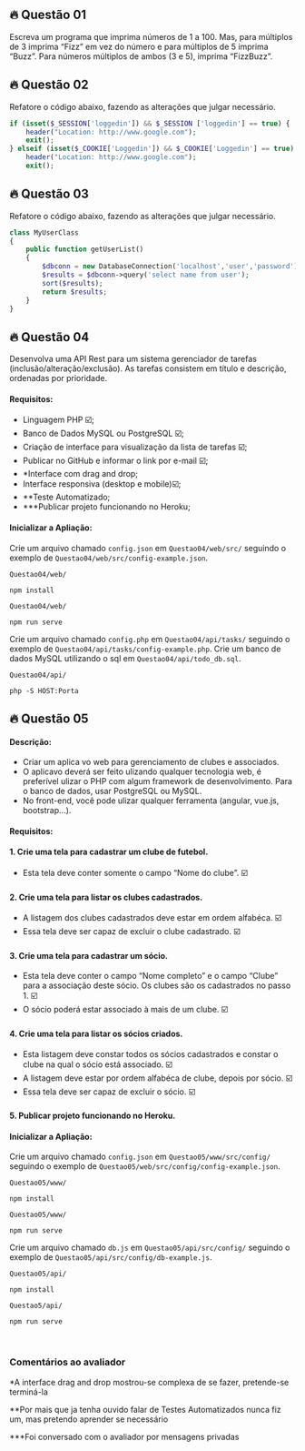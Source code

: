 ## 🔥 Questão 01
Escreva um programa que imprima números de 1 a 100. Mas, para múltiplos de 3 imprima “Fizz” em vez do número e para múltiplos de 5 imprima “Buzz”. Para números múltiplos de ambos (3 e 5), imprima “FizzBuzz”.

## 🔥 Questão 02

Refatore o código abaixo, fazendo as alterações que julgar necessário.

```php
if (isset($_SESSION['loggedin']) && $_SESSION ['loggedin'] == true) {
    header("Location: http://www.google.com");
    exit();
} elseif (isset($_COOKIE['Loggedin']) && $_COOKIE['Loggedin'] == true) {
    header("Location: http://www.google.com");
    exit();
```

## 🔥 Questão 03
Refatore o código abaixo, fazendo as alterações que julgar necessário.

```php
class MyUserClass
{
    public function getUserList()
    {
        $dbconn = new DatabaseConnection('localhost','user','password');
        $results = $dbconn->query('select name from user');
        sort($results);
        return $results;
    }
}
```

## 🔥 Questão 04
Desenvolva uma API Rest para um sistema gerenciador de tarefas (inclusão/alteração/exclusão). As tarefas consistem em título e descrição, ordenadas por prioridade.

#### Requisitos:
* Linguagem PHP ☑️;
* Banco de Dados MySQL ou PostgreSQL ☑️;
* Criação de interface para visualização da lista de tarefas ☑️;
* Publicar no GitHub e informar o link por e-mail ☑️;
* *Interface com drag and drop;
* Interface responsiva (desktop e mobile)☑️;
* **Teste Automatizado;
* ***Publicar projeto funcionando no Heroku;

#### Inicializar a Apliação:
Crie um arquivo chamado `config.json` em `Questao04/web/src/` seguindo o exemplo de `Questao04/web/src/config-example.json`.

`Questao04/web/`
```
npm install
```
`Questao04/web/`
```
npm run serve
```
Crie um arquivo chamado `config.php` em `Questao04/api/tasks/` seguindo o exemplo de `Questao04/api/tasks/config-example.php`. Crie um banco de dados MySQL utilizando o sql em `Questao04/api/todo_db.sql`.

`Questao04/api/`
```
php -S HOST:Porta
```

## 🔥 Questão 05

#### Descrição:
* Criar um aplica vo web para gerenciamento de clubes e associados.
* O aplicavo deverá ser feito ulizando qualquer tecnologia web, é preferível ulizar o
PHP com algum framework de desenvolvimento. Para o banco de dados, usar PostgreSQL ou MySQL.
* No front-end, você pode ulizar qualquer ferramenta (angular, vue.js, bootstrap...).

#### Requisitos:
#### 1. Crie uma tela para cadastrar um clube de futebol.
 * Esta tela deve conter somente o campo “Nome do clube”. ☑️
#### 2. Crie uma tela para listar os clubes cadastrados.
* A listagem dos clubes cadastrados deve estar em ordem alfabéca. ☑️
* Essa tela deve ser capaz de excluir o clube cadastrado. ☑️
#### 3. Crie uma tela para cadastrar um sócio.
* Esta tela deve conter o campo “Nome completo” e o campo “Clube” para a associação deste sócio. Os clubes são os cadastrados no passo 1. ☑️
* O sócio poderá estar associado à mais de um clube. ☑️
#### 4. Crie uma tela para listar os sócios criados.
* Esta listagem deve constar todos os sócios cadastrados e constar o clube na qual o sócio está associado. ☑️
* A listagem deve estar por ordem alfabéca de clube, depois por sócio. ☑️
* Essa tela deve ser capaz de excluir o sócio. ☑️
#### 5. Publicar projeto funcionando no Heroku.

#### Inicializar a Apliação:
Crie um arquivo chamado `config.json` em `Questao05/www/src/config/` seguindo o exemplo de `Questao05/web/src/config/config-example.json`.

`Questao05/www/`
```
npm install
```
`Questao05/www/`
```
npm run serve
```
Crie um arquivo chamado `db.js` em `Questao05/api/src/config/` seguindo o exemplo de `Questao05/api/src/config/db-example.js`.

`Questao05/api/`
```
npm install
```
`Questao5/api/`
```
npm run serve
```


&nbsp; 
### Comentários ao avaliador
*A interface drag and drop mostrou-se complexa de se fazer, pretende-se terminá-la

**Por mais que ja tenha ouvido falar de Testes Automatizados nunca fiz um, mas pretendo aprender se necessário

***Foi conversado com o avaliador por mensagens privadas
